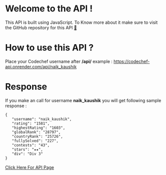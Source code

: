 # Welcome to the API !
This API is built using JavaScript. To Know more about it make sure to visit the GitHub repository for this API [🔗](https://github.com/naik-kaushik/CodeChef-API)


# How to use this API ?



Place your Codechef username after **/api/** 
example : https://codechef-api.onrender.com/api/naik_kaushik

# Response
If you make an call for username **naik_kaushik** you will get following sample response :

    {
       "username": "naik_kaushik",
       "rating": "1581",
       "highestRating": "1603",
	   "globalRank": "28797",
       "countryRank": "25726",
       "fullySolved": "227",
       "contests": "43",
       "stars": "★★",
       "div": "Div 3"
    }

[Click Here For API Page](https://codechef-api.onrender.com/)
